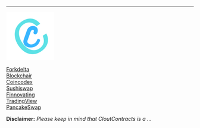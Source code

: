 ---
![CCSLOGO](https://raw.githubusercontent.com/CloutContracts/cloutcontracts.github.io/main/assets/images/c-128x128.png)

[Forkdelta](https://forkdelta.app/#!/trade/0x1da4858ad385cc377165a298cc2ce3fce0c5fd31-ETH) \
[Blockchair](https://blockchair.com/id/ethereum/erc-20/token/0x1da4858ad385cc377165A298CC2CE3fce0C5fD31) \
[Coincodex](https://coincodex.com/crypto/cloutcontracts/) \
[Sushiswap](https://analytics.sushi.com/tokens/0x1da4858ad385cc377165a298cc2ce3fce0c5fd31) \
[Finnovating](https://signup.finnovating.com/challenges/detail/cloutContracts-startup-tech-call) \
[TradingView](https://www.tradingview.com/symbols/CCSWETH/) \
[PancakeSwap](https://pancakeswap.finance/info/token/0x3e3b357061103dc040759ac7dceeaba9901043ad)

**Disclaimer:** *Please keep in mind that CloutContracts is a ...*

